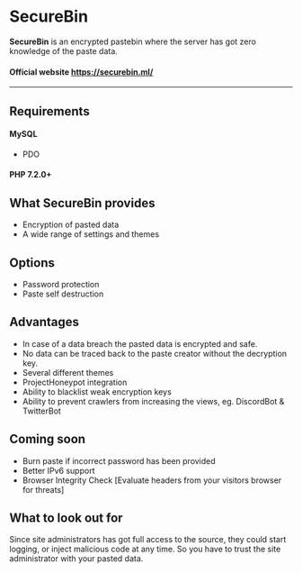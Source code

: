# SecureBin
**SecureBin** is an encrypted pastebin where the server has got zero knowledge of the paste data.

#### Official website https://securebin.ml/
---

## Requirements
#### MySQL
* PDO
#### PHP 7.2.0+

## What SecureBin provides
* Encryption of pasted data
* A wide range of settings and themes

## Options
* Password protection
* Paste self destruction

## Advantages
* In case of a data breach the pasted data is encrypted and safe.
* No data can be traced back to the paste creator without the decryption key.
* Several different themes
* ProjectHoneypot integration
* Ability to blacklist weak encryption keys
* Ability to prevent crawlers from increasing the views, eg. DiscordBot & TwitterBot

## Coming soon
* Burn paste if incorrect password has been provided
* Better IPv6 support
* Browser Integrity Check [Evaluate headers from your visitors browser for threats]

## What to look out for
Since site administrators has got full access to the source, they could start logging, or inject malicious code at any time. So you have to trust the site administrator with your pasted data.
